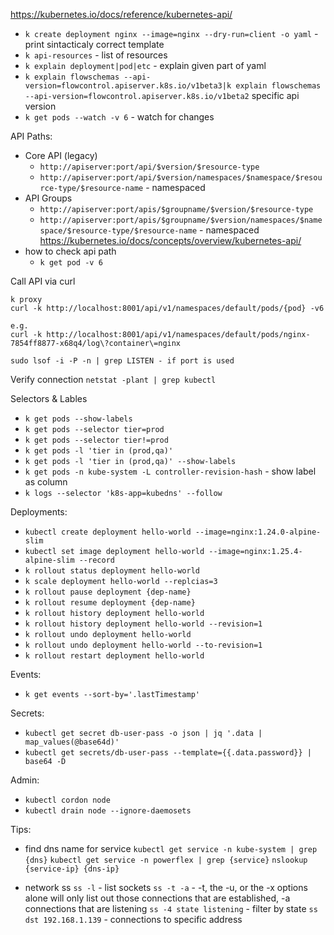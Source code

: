 https://kubernetes.io/docs/reference/kubernetes-api/

- `k create deployment nginx --image=nginx --dry-run=client -o yaml` - print sintacticaly correct template
- `k api-resources` - list of resources
- `k explain deployment|pod|etc`       - explain given part of yaml
- `k explain flowschemas --api-version=flowcontrol.apiserver.k8s.io/v1beta3|k explain flowschemas --api-version=flowcontrol.apiserver.k8s.io/v1beta2` specific api version
- `k get pods --watch -v 6` - watch for changes


API Paths:
 - Core API (legacy)
   - `http://apiserver:port/api/$version/$resource-type`
   - `http://apiserver:port/api/$version/namespaces/$namespace/$resource-type/$resource-name` - namespaced
- API Groups
  - `http://apiserver:port/apis/$groupname/$version/$resource-type`
  - `http://apiserver:port/apis/$groupname/$version/namespaces/$namespace/$resource-type/$resource-name` - namespaced
https://kubernetes.io/docs/concepts/overview/kubernetes-api/
- how to check api path
  - `k get pod -v 6`


Call API via curl
```
k proxy
curl -k http://localhost:8001/api/v1/namespaces/default/pods/{pod} -v6

e.g.
curl -k http://localhost:8001/api/v1/namespaces/default/pods/nginx-7854ff8877-x68q4/log\?container\=nginx

sudo lsof -i -P -n | grep LISTEN - if port is used
```

Verify connection
`netstat -plant | grep kubectl`

Selectors & Lables
  - `k get pods --show-labels`
  - `k get pods --selector tier=prod`
  - `k get pods --selector tier!=prod`
  - `k get pods -l 'tier in (prod,qa)'`
  - `k get pods -l 'tier in (prod,qa)' --show-labels`
  - `k get pods -n kube-system -L controller-revision-hash` - show label as column
  - `k logs --selector 'k8s-app=kubedns' --follow`

Deployments:
  - `kubectl create deployment hello-world --image=nginx:1.24.0-alpine-slim`
  - `kubectl set image deployment hello-world --image=nginx:1.25.4-alpine-slim --record`
  - `k rollout status deployment hello-world`
  - `k scale deployment hello-world --replcias=3`
  - `k rollout pause deployment {dep-name}`
  - `k rollout resume deployment {dep-name}`
  - `k rollout history deployment hello-world`
  - `k rollout history deployment hello-world --revision=1`
  - `k rollout undo deployment hello-world`
  - `k rollout undo deployment hello-world --to-revision=1`
  - `k rollout restart deployment hello-world`
  
Events:
 - `k get events --sort-by='.lastTimestamp'`

Secrets:
  - `kubectl get secret db-user-pass -o json | jq '.data | map_values(@base64d)'`
  - `kubectl get secrets/db-user-pass --template={{.data.password}} | base64 -D`

Admin:
  - `kubectl cordon node`
  - `kubectl drain node --ignore-daemosets`

Tips:
  - find dns name for service
    `kubectl get service -n kube-system | grep {dns}`
    `kubectl get service -n powerflex | grep {service}`
    `nslookup {service-ip} {dns-ip}`

  - network ss
    `ss -l` - list sockets
    `ss -t -a` - -t, the -u, or the -x options alone will only list out those connections that are established, -a connections that are listening
    `ss -4 state listening` - filter by state
    `ss dst 192.168.1.139` - connections to specific address